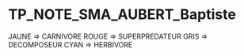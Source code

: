 # TP_NOTE_SMA_AUBERT_Baptiste
JAUNE => CARNIVORE
ROUGE => SUPERPREDATEUR
GRIS => DECOMPOSEUR
CYAN => HERBIVORE
